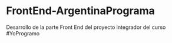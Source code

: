 # FrontEnd-ArgentinaPrograma
Desarrollo de la parte Front End del proyecto integrador del curso #YoProgramo
